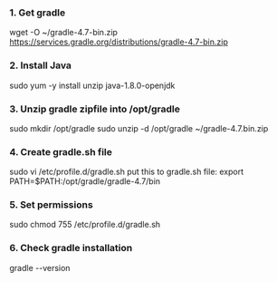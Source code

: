 ### 1. Get gradle
wget -O ~/gradle-4.7-bin.zip https://services.gradle.org/distributions/gradle-4.7-bin.zip
### 2. Install Java
sudo yum -y install unzip java-1.8.0-openjdk
### 3. Unzip gradle zipfile into /opt/gradle
sudo mkdir /opt/gradle
sudo unzip -d /opt/gradle ~/gradle-4.7.bin.zip
### 4. Create gradle.sh file
sudo vi /etc/profile.d/gradle.sh
put this to gradle.sh file:
export PATH=$PATH:/opt/gradle/gradle-4.7/bin
### 5. Set permissions
sudo chmod 755 /etc/profile.d/gradle.sh
### 6. Check gradle installation
gradle --version
